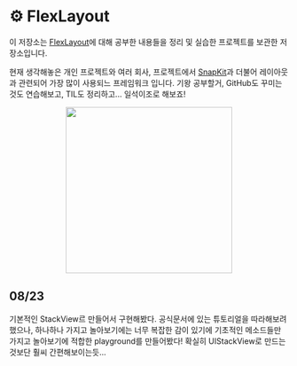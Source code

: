 # ⚙️ FlexLayout
이 저장소는 [FlexLayout](https://github.com/layoutBox/FlexLayout)에 대해 공부한 내용들을 정리 및 실습한 프로젝트를 보관한 저장소입니다.

현재 생각해놓은 개인 프로젝트와 여러 회사, 프로젝트에서 [SnapKit](https://github.com/SnapKit/SnapKit)과 더불어 레이아웃과 관련되어 가장 많이 사용되느 프레임워크 입니다. 기왕 공부할거, GitHub도 꾸미는 것도 연습해보고, TIL도 정리하고... 일석이조로 해보죠! 
<p align="center">
  <img height="300" src="https://github.com/layoutBox/FlexLayout/raw/master/docs_markdown/images/flexlayout-logo-text.png">
</p>

## 08/23
기본적인 StackView르 만들어서 구현해봤다. 공식문서에 있는 튜토리얼을 따라해보려 했으나, 하나하나 가지고 놀아보기에는 너무 복잡한 감이 있기에 기초적인 메소드들만 가지고 놀아보기에 적합한 playground를 만들어봤다! 확실히 UIStackView로 만드는것보단 훨씨 간편해보이는듯...
